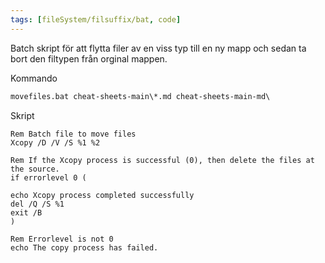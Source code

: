 ```yaml
---
tags: [fileSystem/filsuffix/bat, code]
---
```

Batch skript för att flytta filer av en viss typ till en ny mapp och sedan ta bort den filtypen från orginal mappen.

Kommando
```cmd
movefiles.bat cheat-sheets-main\*.md cheat-sheets-main-md\
```

Skript
```batch
Rem Batch file to move files
Xcopy /D /V /S %1 %2

Rem If the Xcopy process is successful (0), then delete the files at the source.
if errorlevel 0 (

echo Xcopy process completed successfully
del /Q /S %1
exit /B
)

Rem Errorlevel is not 0
echo The copy process has failed.
```